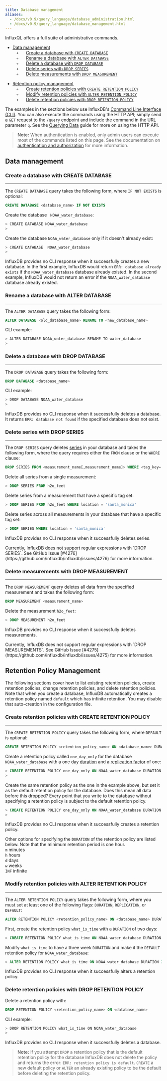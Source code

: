 ```yaml
---
title: Database management
aliases:
  - /docs/v0.9/query_language/database_administration.html
  - /docs/v0.9/query_language/database_management.html
---
```


InfluxQL offers a full suite of administrative commands. 

* [Data management](../query_language/database_management.html#data-management)    
&nbsp;&nbsp;&nbsp;◦&nbsp;&nbsp;&nbsp;&nbsp;&nbsp;&nbsp;[Create a database with `CREATE DATABASE`](../query_language/database_management.html#create-a-database-with-create-database)    
&nbsp;&nbsp;&nbsp;◦&nbsp;&nbsp;&nbsp;&nbsp;&nbsp;&nbsp;[Rename a database with `ALTER DATABASE`](../query_language/database_management.html#rename-a-database-with-alter-database)    
&nbsp;&nbsp;&nbsp;◦&nbsp;&nbsp;&nbsp;&nbsp;&nbsp;&nbsp;[Delete a database with `DROP DATABASE`](../query_language/database_management.html#delete-a-database-with-drop-database)  
&nbsp;&nbsp;&nbsp;◦&nbsp;&nbsp;&nbsp;&nbsp;&nbsp;&nbsp;[Delete series with `DROP SERIES`](../query_language/database_management.html#delete-series-with-drop-series)  
&nbsp;&nbsp;&nbsp;◦&nbsp;&nbsp;&nbsp;&nbsp;&nbsp;&nbsp;[Delete measurements with `DROP MEASUREMENT`](../query_language/database_management.html#delete-measurements-with-drop-measurement)  

* [Retention policy management](../query_language/database_management.html#retention-policy-management)  
&nbsp;&nbsp;&nbsp;◦&nbsp;&nbsp;&nbsp;&nbsp;&nbsp;&nbsp;[Create retention policies with `CREATE RETENTION POLICY`](../query_language/database_management.html#create-retention-policies-with-create-retention-policy)    
&nbsp;&nbsp;&nbsp;◦&nbsp;&nbsp;&nbsp;&nbsp;&nbsp;&nbsp;[Modify retention policies with `ALTER RETENTION POLICY`](../query_language/database_management.html#modify-retention-policies-with-alter-retention-policy)   
&nbsp;&nbsp;&nbsp;◦&nbsp;&nbsp;&nbsp;&nbsp;&nbsp;&nbsp;[Delete retention policies with `DROP RETENTION POLICY`](../query_language/database_management.html#delete-retention-policies-with-drop-retention-policy)   

The examples in the sections below use InfluxDB's [Command Line Interface (CLI)](../introduction/getting_started.html). You can also execute the commands using the HTTP API; simply  send a `GET` request to the `/query` endpoint and include the command in the URL parameter `q`. See the [Querying Data](../guides/querying_data.html) guide for more on using the HTTP API.

> **Note:** When authentication is enabled, only admin users can execute most of the commands listed on this page. See the documentation on [authentication and authorization](../administration/authentication_and_authorization.html) for more information.

## Data management

### Create a database with CREATE DATABASE
---
The `CREATE DATABASE` query takes the following form, where `IF NOT EXISTS` is optional:
```sql
CREATE DATABASE <database_name> IF NOT EXISTS
```

Create the database ` NOAA_water_database`:
```sh
> CREATE DATABASE NOAA_water_database
>
```

Create the database `NOAA_water_database` only if it doesn't already exist:
```sh
> CREATE DATABASE  NOAA_water_database
>
```

InfluxDB provides no CLI response when it successfully creates a new database. In the first example, InfluxDB would return `ERR: database already exists` if the `NOAA_water_database` database already existed. In the second example, InfluxDB would not return an error if the `NOAA_water_database` database already existed.

### Rename a database with ALTER DATABASE
---
The `ALTER DATABASE` query takes the following form:
```sql
ALTER DATABASE <old_database_name> RENAME TO <new_database_name>
```

CLI example:
```sh
> ALTER DATABASE NOAA_water_database RENAME TO water_database
>
```

### Delete a database with DROP DATABASE
---
The `DROP DATABASE` query takes the following form:
```sql
DROP DATABASE <database_name> 
```

CLI example:
```sh
> DROP DATABASE NOAA_water_database
>
```

InfluxDB provides no CLI response when it successfully deletes a database. It returns `ERR: database not found` if the specified database does not exist.

### Delete series with DROP SERIES
---
The `DROP SERIES` query deletes [series](../concepts/glossary.html#series) in your database and takes the following form, where the query requires either the `FROM` clause or the `WHERE` clause:
```sql
DROP SERIES FROM <measurement_name[,measurement_name]> WHERE <tag_key='tag_value'>
```

Delete all series from a single measurement:
```sql
> DROP SERIES FROM h2o_feet
```

Delete series from a measurement that have a specific tag set:
```sql
> DROP SERIES FROM h2o_feet WHERE location = 'santa_monica'
```

Delete series across all measurements in your database that have a specific tag set:
```sql
> DROP SERIES WHERE location = 'santa_monica'
```

InfluxDB provides no CLI response when it successfully deletes series.

<dt> Currently, InfluxDB does not support regular expressions with `DROP SERIES`. See GitHub Issue [#4276](https://github.com/influxdb/influxdb/issues/4276) for more information. </dt>

### Delete measurements with DROP MEASUREMENT
---
The `DROP MEASUREMENT` query deletes all data from the specified measurement and takes the following form:
```sql
DROP MEASUREMENT <measurement_name>
```

Delete the measurement `h2o_feet`:
```sql
> DROP MEASUREMENT h2o_feet
```

InfluxDB provides no CLI response when it successfully deletes measurements.

<dt> Currently, InfluxDB does not support regular expressions with `DROP MEASUREMENTS`. See GitHub Issue [#4275](https://github.com/influxdb/influxdb/issues/4275) for more information. </dt>

## Retention Policy Management
The following sections cover how to list existing retention policies, create retention policies, change retention policies, and delete retention policies. Note that when you create a database, InfluxDB automatically creates a retention policy named `default` which has infinite retention. You may disable that auto-creation in the configuration file.

### Create retention policies with CREATE RETENTION POLICY
---
The `CREATE RETENTION POLICY` query takes the following form, where `DEFAULT` is optional:
```sql
CREATE RETENTION POLICY <retention_policy_name> ON <database_name> DURATION <duration> REPLICATION <n> DEFAULT
```

Create a retention policy called `one_day_only` for the database `NOAA_water_database` with a one day [duration](../concepts/glossary.html#duration) and a [replication factor](../concepts/glossary.html#replication-factor) of one:
```sql
> CREATE RETENTION POLICY one_day_only ON NOAA_water_database DURATION 1d REPLICATION 1
>
```

Create the same retention policy as the one in the example above, but set it as the default retention policy for the database. Does this mean all data before this dropped? Every point that you write to the database without specifying a retention policy is subject to the default retention policy.
```sql
> CREATE RETENTION POLICY one_day_only ON NOAA_water_database DURATION 1d REPLICATION 1 DEFAULT
>
```

InfluxDB provides no CLI response when it successfully creates a retention policy.

Other options for specifying the `DURATION` of the retention policy are listed below. Note that the minimum retention period is one hour.  
`m` minutes  
`h` hours  
`d` days  
`w` weeks  
`INF` infinite

### Modify retention policies with ALTER RETENTION POLICY
---
The `ALTER RETENTION POLICY` query takes the following form, where you must set at least one of the following flags: `DURATION`, `REPLICATION`, or `DEFAULT`:
```sql
ALTER RETENTION POLICY <retention_policy_name> ON <database_name> DURATION <duration> REPLICATION <n> DEFAULT
```

First, create the retention policy `what_is_time` with a `DURATION` of two days:
```sql
> CREATE RETENTION POLICY what_is_time ON NOAA_water_database DURATION 2d REPLICATION 1
```

Modify `what_is_time` to have a three week `DURATION` and make it the `DEFAULT` retention policy for `NOAA_water_database`:
```sql
> ALTER RETENTION POLICY what_is_time ON NOAA_water_database DURATION 2w DEFAULT
```

InfluxDB provides no CLI response when it successfully alters a retention policy.

### Delete retention policies with DROP RETENTION POLICY
Delete a retention policy with:
```sql
DROP RETENTION POLICY <retention_policy_name> ON <database_name>
```

CLI example:
```sh
> DROP RETENTION POLICY what_is_time ON NOAA_water_database
>
```

InfluxDB provides no CLI response when it successfully deletes a database.

>**Note:** If you attempt `DROP` a retention policy that is the default retention policy for the database InfluxDB does not delete the policy and returns the error: `ERR: retention policy is default`. `CREATE` a new default policy or `ALTER` an already existing policy to be the default before deleting the retention policy.


